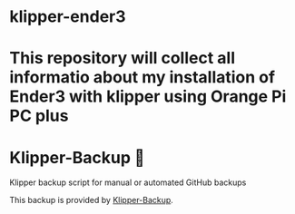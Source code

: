 # klipper-ender3
This repository will collect all informatio about my installation of Ender3 with klipper using Orange Pi PC plus
=======
# Klipper-Backup 💾 
Klipper backup script for manual or automated GitHub backups 

This backup is provided by [Klipper-Backup](https://github.com/Staubgeborener/klipper-backup).
